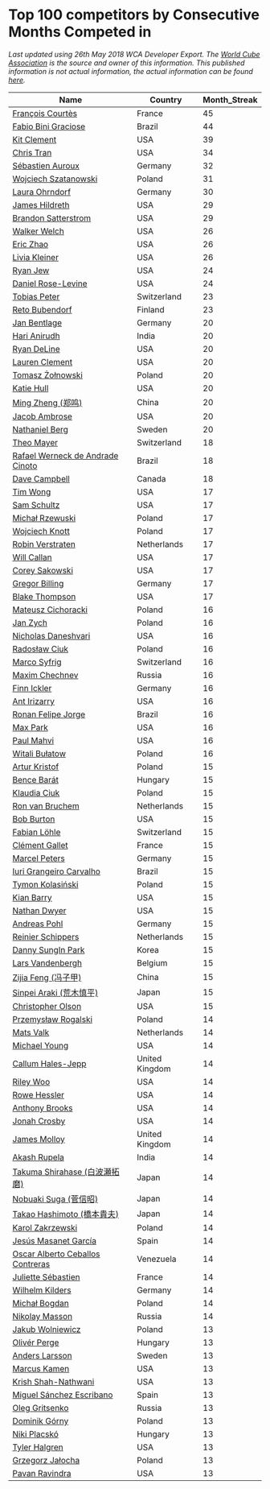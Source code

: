 # Top 100 competitors by Consecutive Months Competed in

*Last updated using 26th May 2018 WCA Developer Export. The [World Cube Association](https://www.worldcubeassociation.org) is the source and owner of this information. This published information is not actual information, the actual information can be found [here](https://www.worldcubeassociation.org/results).*

|Name|Country|Month_Streak|
|--|--|--|
| [François Courtès](https://www.worldcubeassociation.org/persons/2008COUR01)                   | France         |          45 |
| [Fabio Bini Graciose](https://www.worldcubeassociation.org/persons/2010GRAC02)                | Brazil         |          44 |
| [Kit Clement](https://www.worldcubeassociation.org/persons/2008CLEM01)                        | USA            |          39 |
| [Chris Tran](https://www.worldcubeassociation.org/persons/2008TRAN02)                         | USA            |          34 |
| [Sébastien Auroux](https://www.worldcubeassociation.org/persons/2008AURO01)                   | Germany        |          32 |
| [Wojciech Szatanowski](https://www.worldcubeassociation.org/persons/2011SZAT01)               | Poland         |          31 |
| [Laura Ohrndorf](https://www.worldcubeassociation.org/persons/2009OHRN01)                     | Germany        |          30 |
| [James Hildreth](https://www.worldcubeassociation.org/persons/2009HILD01)                     | USA            |          29 |
| [Brandon Satterstrom](https://www.worldcubeassociation.org/persons/2014SATT01)                | USA            |          29 |
| [Walker Welch](https://www.worldcubeassociation.org/persons/2011WELC01)                       | USA            |          26 |
| [Eric Zhao](https://www.worldcubeassociation.org/persons/2010ZHAO19)                          | USA            |          26 |
| [Livia Kleiner](https://www.worldcubeassociation.org/persons/2013KLEI03)                      | USA            |          26 |
| [Ryan Jew](https://www.worldcubeassociation.org/persons/2008JEWR01)                           | USA            |          24 |
| [Daniel Rose-Levine](https://www.worldcubeassociation.org/persons/2015ROSE01)                 | USA            |          24 |
| [Tobias Peter](https://www.worldcubeassociation.org/persons/2014PETE03)                       | Switzerland    |          23 |
| [Reto Bubendorf](https://www.worldcubeassociation.org/persons/2012BUBE01)                     | Finland        |          23 |
| [Jan Bentlage](https://www.worldcubeassociation.org/persons/2010BENT01)                       | Germany        |          20 |
| [Hari Anirudh](https://www.worldcubeassociation.org/persons/2013ANIR01)                       | India          |          20 |
| [Ryan DeLine](https://www.worldcubeassociation.org/persons/2012DELI01)                        | USA            |          20 |
| [Lauren Clement](https://www.worldcubeassociation.org/persons/2013KLEM01)                     | USA            |          20 |
| [Tomasz Żołnowski](https://www.worldcubeassociation.org/persons/2005ZOLN01)                   | Poland         |          20 |
| [Katie Hull](https://www.worldcubeassociation.org/persons/2010HULL01)                         | USA            |          20 |
| [Ming Zheng (郑鸣)](https://www.worldcubeassociation.org/persons/2009ZHEN11)                  | China          |          20 |
| [Jacob Ambrose](https://www.worldcubeassociation.org/persons/2010AMBR01)                      | USA            |          20 |
| [Nathaniel Berg](https://www.worldcubeassociation.org/persons/2012BERG04)                     | Sweden         |          20 |
| [Theo Mayer](https://www.worldcubeassociation.org/persons/2012MAYE01)                         | Switzerland    |          18 |
| [Rafael Werneck de Andrade Cinoto](https://www.worldcubeassociation.org/persons/2007CINO01)   | Brazil         |          18 |
| [Dave Campbell](https://www.worldcubeassociation.org/persons/2005CAMP01)                      | Canada         |          18 |
| [Tim Wong](https://www.worldcubeassociation.org/persons/2007WONG02)                           | USA            |          17 |
| [Sam Schultz](https://www.worldcubeassociation.org/persons/2011SCHU06)                        | USA            |          17 |
| [Michał Rzewuski](https://www.worldcubeassociation.org/persons/2014RZEW01)                    | Poland         |          17 |
| [Wojciech Knott](https://www.worldcubeassociation.org/persons/2011KNOT01)                     | Poland         |          17 |
| [Robin Verstraten](https://www.worldcubeassociation.org/persons/2012VERS02)                   | Netherlands    |          17 |
| [Will Callan](https://www.worldcubeassociation.org/persons/2012CALL01)                        | USA            |          17 |
| [Corey Sakowski](https://www.worldcubeassociation.org/persons/2011SAKO01)                     | USA            |          17 |
| [Gregor Billing](https://www.worldcubeassociation.org/persons/2012BILL01)                     | Germany        |          17 |
| [Blake Thompson](https://www.worldcubeassociation.org/persons/2010THOM03)                     | USA            |          17 |
| [Mateusz Cichoracki](https://www.worldcubeassociation.org/persons/2011CICH01)                 | Poland         |          16 |
| [Jan Zych](https://www.worldcubeassociation.org/persons/2014ZYCH01)                           | Poland         |          16 |
| [Nicholas Daneshvari](https://www.worldcubeassociation.org/persons/2012DANE01)                | USA            |          16 |
| [Radosław Ciuk](https://www.worldcubeassociation.org/persons/2013CIUK01)                      | Poland         |          16 |
| [Marco Syfrig](https://www.worldcubeassociation.org/persons/2015SYFR01)                       | Switzerland    |          16 |
| [Maxim Chechnev](https://www.worldcubeassociation.org/persons/2011CHEC01)                     | Russia         |          16 |
| [Finn Ickler](https://www.worldcubeassociation.org/persons/2012ICKL01)                        | Germany        |          16 |
| [Ant Irizarry](https://www.worldcubeassociation.org/persons/2016IRIZ02)                       | USA            |          16 |
| [Ronan Felipe Jorge](https://www.worldcubeassociation.org/persons/2009JORG02)                 | Brazil         |          16 |
| [Max Park](https://www.worldcubeassociation.org/persons/2012PARK03)                           | USA            |          16 |
| [Paul Mahvi](https://www.worldcubeassociation.org/persons/2012MAHV01)                         | USA            |          16 |
| [Witali Bułatow](https://www.worldcubeassociation.org/persons/2015BUAT01)                     | Poland         |          16 |
| [Artur Kristof](https://www.worldcubeassociation.org/persons/2012KRIS12)                      | Poland         |          15 |
| [Bence Barát](https://www.worldcubeassociation.org/persons/2008BARA01)                        | Hungary        |          15 |
| [Klaudia Ciuk](https://www.worldcubeassociation.org/persons/2013CIUK02)                       | Poland         |          15 |
| [Ron van Bruchem](https://www.worldcubeassociation.org/persons/2003BRUC01)                    | Netherlands    |          15 |
| [Bob Burton](https://www.worldcubeassociation.org/persons/2003BURT01)                         | USA            |          15 |
| [Fabian Löhle](https://www.worldcubeassociation.org/persons/2012LAHL01)                       | Switzerland    |          15 |
| [Clément Gallet](https://www.worldcubeassociation.org/persons/2004GALL02)                     | France         |          15 |
| [Marcel Peters](https://www.worldcubeassociation.org/persons/2012PETE03)                      | Germany        |          15 |
| [Iuri Grangeiro Carvalho](https://www.worldcubeassociation.org/persons/2015CARV06)            | Brazil         |          15 |
| [Tymon Kolasiński](https://www.worldcubeassociation.org/persons/2016KOLA02)                   | Poland         |          15 |
| [Kian Barry](https://www.worldcubeassociation.org/persons/2007BARR01)                         | USA            |          15 |
| [Nathan Dwyer](https://www.worldcubeassociation.org/persons/2011DWYE02)                       | USA            |          15 |
| [Andreas Pohl](https://www.worldcubeassociation.org/persons/2012POHL01)                       | Germany        |          15 |
| [Reinier Schippers](https://www.worldcubeassociation.org/persons/2010SCHI01)                  | Netherlands    |          15 |
| [Danny SungIn Park](https://www.worldcubeassociation.org/persons/2015PARK13)                  | Korea          |          15 |
| [Lars Vandenbergh](https://www.worldcubeassociation.org/persons/2003VAND01)                   | Belgium        |          15 |
| [Zijia Feng (冯子甲)](https://www.worldcubeassociation.org/persons/2013FENG02)                | China          |          15 |
| [Sinpei Araki (荒木慎平)](https://www.worldcubeassociation.org/persons/2006ARAK01)            | Japan          |          15 |
| [Christopher Olson](https://www.worldcubeassociation.org/persons/2009OLSO01)                  | USA            |          15 |
| [Przemysław Rogalski](https://www.worldcubeassociation.org/persons/2013ROGA02)                | Poland         |          14 |
| [Mats Valk](https://www.worldcubeassociation.org/persons/2007VALK01)                          | Netherlands    |          14 |
| [Michael Young](https://www.worldcubeassociation.org/persons/2008YOUN02)                      | USA            |          14 |
| [Callum Hales-Jepp](https://www.worldcubeassociation.org/persons/2012HALE01)                  | United Kingdom |          14 |
| [Riley Woo](https://www.worldcubeassociation.org/persons/2007WOOR01)                          | USA            |          14 |
| [Rowe Hessler](https://www.worldcubeassociation.org/persons/2007HESS01)                       | USA            |          14 |
| [Anthony Brooks](https://www.worldcubeassociation.org/persons/2008SEAR01)                     | USA            |          14 |
| [Jonah Crosby](https://www.worldcubeassociation.org/persons/2012CROS01)                       | USA            |          14 |
| [James Molloy](https://www.worldcubeassociation.org/persons/2011MOLL01)                       | United Kingdom |          14 |
| [Akash Rupela](https://www.worldcubeassociation.org/persons/2012RUPE01)                       | India          |          14 |
| [Takuma Shirahase (白波瀬拓磨)](https://www.worldcubeassociation.org/persons/2007SHIR01)      | Japan          |          14 |
| [Nobuaki Suga (菅信昭)](https://www.worldcubeassociation.org/persons/2007SUGA01)              | Japan          |          14 |
| [Takao Hashimoto (橋本貴夫)](https://www.worldcubeassociation.org/persons/2007HASH01)         | Japan          |          14 |
| [Karol Zakrzewski](https://www.worldcubeassociation.org/persons/2014ZAKR01)                   | Poland         |          14 |
| [Jesús Masanet García](https://www.worldcubeassociation.org/persons/2004MASA01)               | Spain          |          14 |
| [Oscar Alberto Ceballos Contreras](https://www.worldcubeassociation.org/persons/2013CONT01)   | Venezuela      |          14 |
| [Juliette Sébastien](https://www.worldcubeassociation.org/persons/2014SEBA01)                 | France         |          14 |
| [Wilhelm Kilders](https://www.worldcubeassociation.org/persons/2010KILD02)                    | Germany        |          14 |
| [Michał Bogdan](https://www.worldcubeassociation.org/persons/2012BOGD01)                      | Poland         |          14 |
| [Nikolay Masson](https://www.worldcubeassociation.org/persons/2011MASS01)                     | Russia         |          14 |
| [Jakub Wolniewicz](https://www.worldcubeassociation.org/persons/2012WOLN01)                   | Poland         |          13 |
| [Olivér Perge](https://www.worldcubeassociation.org/persons/2007PERG01)                       | Hungary        |          13 |
| [Anders Larsson](https://www.worldcubeassociation.org/persons/2003LARS01)                     | Sweden         |          13 |
| [Marcus Kamen](https://www.worldcubeassociation.org/persons/2015KAME02)                       | USA            |          13 |
| [Krish Shah-Nathwani](https://www.worldcubeassociation.org/persons/2015SHAH09)                | USA            |          13 |
| [Miguel Sánchez Escribano](https://www.worldcubeassociation.org/persons/2016ESCR01)           | Spain          |          13 |
| [Oleg Gritsenko](https://www.worldcubeassociation.org/persons/2011GRIT01)                     | Russia         |          13 |
| [Dominik Górny](https://www.worldcubeassociation.org/persons/2015GORN01)                      | Poland         |          13 |
| [Niki Placskó](https://www.worldcubeassociation.org/persons/2008PLAC01)                       | Hungary        |          13 |
| [Tyler Halgren](https://www.worldcubeassociation.org/persons/2015HALG01)                      | USA            |          13 |
| [Grzegorz Jałocha](https://www.worldcubeassociation.org/persons/2012JALO01)                   | Poland         |          13 |
| [Pavan Ravindra](https://www.worldcubeassociation.org/persons/2013RAVI06)                     | USA            |          13 |
